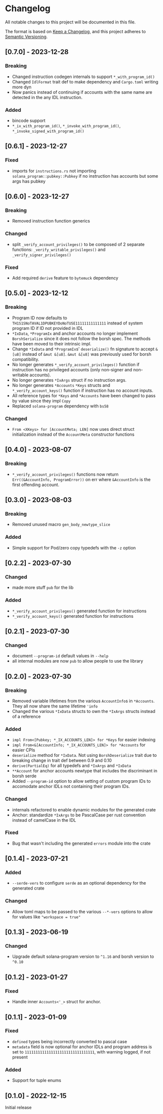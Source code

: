 # Changelog

All notable changes to this project will be documented in this file.

The format is based on [Keep a Changelog](https://keepachangelog.com/en/1.0.0/),
and this project adheres to [Semantic Versioning](https://semver.org/spec/v2.0.0.html).

## [0.7.0] - 2023-12-28

### Breaking

- Changed instruction codegen internals to support `*_with_program_id()`
- Changed `IdlFormat` trait def to make dependency and `Cargo.toml` writing more dyn
- Now panics instead of continuing if accounts with the same name are detected in the any IDL instruction.

### Added

- bincode support
- `*_ix_with_program_id()`, `*_invoke_with_program_id()`, `*_invoke_signed_with_program_id()`

## [0.6.1] - 2023-12-27

### Fixed

- imports for `instructions.rs` not importing `solana_program::pubkey::Pubkey` if no instruction has accounts but some args has pubkey

## [0.6.0] - 2023-12-27

### Breaking

- Removed instruction function generics

### Changed

- split `_verify_account_privileges()` to be composed of 2 separate functions: `_verify_writable_privileges()` and `_verify_signer_privileges()`

### Fixed

- Add required `derive` feature to `bytemuck` dependency

## [0.5.0] - 2023-12-12

### Breaking

- Program ID now defaults to `TH1S1SNoTAVAL1DPUBKEYDoNoTUSE11111111111111` instead of system program ID if ID not provided in IDL
- `*IxData`, `*ProgramIx` and anchor accounts no longer implement `BorshSerialize` since it does not follow the borsh spec. The methods have been moved to their intrinsic impl.
- Change `*IxData` and `*ProgramIx`s' `deserialize()` fn signature to accept `&[u8]` instead of `&mut &[u8]`. `&mut &[u8]` was previously used for borsh compatibility.
- No longer generates `*_verify_account_privileges()` function if instruction has no privileged accounts (only non-signer and non-writable accounts).
- No longer generates `*IxArgs` struct if no instruction args.
- No longer generates `*Accounts` `*Keys` structs and `*_verify_account_keys()` function if instruction has no account inputs.
- All reference types for `*Keys` and `*Accounts` have been changed to pass by value since they impl `Copy`
- Replaced `solana-program` dependency with `bs58`

### Changed

- `From <XKeys> for [AccountMeta; LEN]` now uses direct struct initialization instead of the `AccountMeta` constructor functions

## [0.4.0] - 2023-08-07

### Breaking

- `*_verify_account_privileges()` functions now return `Err((&AccountInfo, ProgramError))` on err where `&AccountInfo` is the first offending account.

## [0.3.0] - 2023-08-03

### Breaking

- Removed unused macro `gen_body_newtype_slice`

### Added

- Simple support for Pod/zero copy typedefs with the `-z` option

## [0.2.2] - 2023-07-30

### Changed

- made more stuff `pub` for the lib

### Added

- `*_verify_account_privileges()` generated function for instructions
- `*_verify_account_keys()` generated function for instructions

## [0.2.1] - 2023-07-30

### Changed

- document `--program-id` default values in `--help`
- all internal modules are now `pub` to allow people to use the library

## [0.2.0] - 2023-07-30

### Breaking

- Removed variable lifetimes from the various `AccountInfo`s in `*Accounts`. They all now share the same lifetime `'info`
- Changed the various `*IxData` structs to own the `*IxArgs` structs instead of a reference

### Added

- `impl From<[Pubkey; *_IX_ACCOUNTS_LEN]> for *Keys` for easier indexing
- `impl From<&[AccountInfo; *_IX_ACCOUNTS_LEN]> for *Accounts` for easier CPIs
- `deserialize` method for `*IxData`. Not using `BorshDeserialize` trait due to breaking change in trait def between 0.9 and 0.10
- `derive(PartialEq)` for all typedefs and `*IxArgs` and `*IxData`
- `**Account` for anchor accounts newtype that includes the discriminant in borsh serde
- Added `--program-id` option to allow setting of custom program IDs to accomodate anchor IDLs not containing their program IDs.

### Changed

- internals refactored to enable dynamic modules for the generated crate
- Anchor: standardize `*IxArgs` to be PascalCase per rust convention instead of camelCase in the IDL

### Fixed

- Bug that wasn't including the generated `errors` module into the crate

## [0.1.4] - 2023-07-21

### Added

- `--serde-vers` to configure `serde` as an optional dependency for the generated crate

### Changed

- Allow toml maps to be passed to the various `--*-vers` options to allow for values like `"workspace = true"`

## [0.1.3] - 2023-06-19

### Changed

- Upgrade default solana-program version to `^1.16` and borsh version to `^0.10`

## [0.1.2] - 2023-01-27

### Fixed

- Handle inner `Accounts<'_>` struct for anchor.

## [0.1.1] - 2023-01-09

### Fixed

- `defined` types being incorrectly converted to pascal case
- `metadata` field is now optional for anchor IDLs and program address is set to `11111111111111111111111111111111`, with warning logged, if not present

### Added

- Support for tuple enums

## [0.1.0] - 2022-12-15

Initial release
